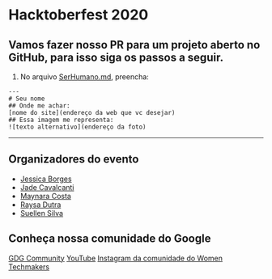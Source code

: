 # Hacktoberfest 2020

## Vamos fazer nosso PR para um projeto aberto no GitHub, para isso siga os passos a seguir.

1. No arquivo [SerHumano.md](https://github.com/wtmrio/hacktoberfest2020/blob/main/SerHumano.md), preencha:

```
---
# Seu nome
## Onde me achar: 
[nome do site](endereço da web que vc desejar)
## Essa imagem me representa:
![texto alternativo](endereço da foto)
```

---

## Organizadores do evento 
- [Jessica Borges](https://www.instagram.com/jssiborges) 
- [Jade Cavalcanti](https://www.instagram.com/jadecap_art/) 
- [Maynara Costa](https://www.instagram.com/maynaraqfcosta) 
- [Raysa Dutra](https://raysadutra.dev/) 
- [Suellen Silva](#) 

## Conheça nossa comunidade do Google

[GDG Community](https://gdg.community.dev/gdg-rio-de-janeiro/)
[YouTube](https://www.youtube.com/channel/UCr8KdektD80Ae6ot_vOc7Mw)
[Instagram da comunidade do Women Techmakers](https://www.instagram.com/wtmrio/)

